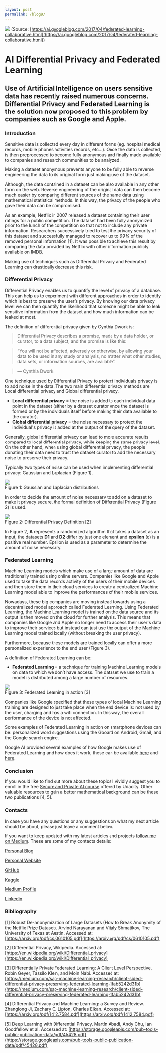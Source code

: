 ```yaml
---
layout: post
permalink: /blog9/
---
```


![](https://cdn-images-1.medium.com/max/2000/1*HWc5NuExyEaj5mRVKOj8sQ.png)
<span class="figcaption_hack">(Source:
[https://ai.googleblog.com/2017/04/federated-learning-collaborative.html](https://ai.googleblog.com/2017/04/federated-learning-collaborative.html))</span>

# AI Differential Privacy and Federated Learning

## Use of Artificial Intelligence on users sensitive data has recently raised numerous concerns. Differential Privacy and Federated Learning is the solution now proposed to this problem by companies such as Google and Apple.

### Introduction

Sensitive data is collected every day in different forms (eg. hospital medical
records, mobile phones activities records, etc…). Once the data is collected, is
then preprocessed to become fully anonymous and finally made available to
companies and research communities to be analyzed. 

Making a dataset anonymous prevents anyone to be fully able to reverse
engineering the data to its original form just making use of the dataset. 

Although, the data contained in a dataset can be also available in any other
form on the web. Reverse engineering of the original data can then become much
easier by comparing different sources of the same data using mathematical
statistical methods. In this way, the privacy of the people who gave their data
can be compromised.

As an example, Netflix in 2007 released a dataset containing their user ratings
for a public competition. The dataset had been fully anonymized prior to the
lunch of the competition so that not to include any private information.
Researchers successively tried to test the privacy security of this dataset and
successfully managed to recover up to *99%* of the removed personal information
[1]. It was possible to achieve this result by comparing the data provided by
Netflix with other information publicly available on IMDB.

Making use of techniques such as Differential Privacy and Federated Learning can
drastically decrease this risk.

### Differential Privacy

Differential Privacy enables us to quantify the level of privacy of a database.
This can help us to experiment with different approaches in order to identify
which is best to preserve the user’s privacy. By knowing our data privacy level
we can then quantify the likelihood that someone might be able to leak sensitive
information from the dataset and how much information can be leaked at most.

The definition of differential privacy given by Cynthia Dwork is:

> Differential Privacy describes a promise, made by a data holder, or curator, to
> a data subject, and the promise is like this:

> “You will not be affected, adversely or otherwise, by allowing your data to be
> used in any study or analysis, no matter what other studies, data sets, or
information sources, are available”.

> — Cynthia Dwork

One technique used by Differential Privacy to protect individuals privacy is to
add noise in the data. The two main differential privacy methods are Local
differential privacy and Global differential privacy.

* **Local differential privacy** = the noise is added to each individual data
point in the dataset (either by a dataset curator once the dataset is formed or
by the individuals itself before making their data available to the curator).
* **Global differential privacy** = the noise necessary to protect the
individual's privacy is added at the output of the query of the dataset. 

Generally, global differential privacy can lead to more accurate results
compared to local differential privacy, while keeping the same privacy level. On
the other hand, when using global differential privacy, the people donating
their data need to trust the dataset curator to add the necessary noise to
preserve their privacy.

Typically two types of noise can be used when implementing differential privacy:
Gaussian and Laplacian (Figure 1).

![](https://cdn-images-1.medium.com/max/2000/1*krUzaZS28Re8Sz-gE9w3nQ.gif) <br>
<span class="figcaption_hack">Figure 1: Gaussian and Laplacian distributions</span>

In order to decide the amount of noise necessary to add on a dataset to make it
privacy secure, the formal definition of Differential Privacy (Figure 2) is
used.

![](https://cdn-images-1.medium.com/max/2000/1*R8bT-N53FibRsa3GSL3C3Q.png) <br>
<span class="figcaption_hack">Figure 2: Differential Privacy Definition [2]</span>

In Figure 2, **A** represents a randomized algorithm that takes a dataset as an
input, the datasets **D1** and **D2** differ by just one element and **epsilon**
(ɛ) is a positive real number. Epsilon is used as a parameter to determine the
amount of noise necessary. 

### Federated Learning

Machine Learning models which make use of a large amount of data are
traditionally trained using online servers. Companies like Google and Apple used
to take the data records activity of the users of their mobile devices and then
store them in their cloud services to create a centralized Machine Learning
model able to improve the performances of their mobile services. 

Nowadays, these big companies are moving instead towards using a decentralized
model approach called Federated Learning. Using Federated Learning, the Machine
Learning model is trained on the data source and its output is then moved on the
cloud for further analysis. This means that companies like Google and Apple no
longer need to access their user's data to improve their services but instead
can just use the output of the Machine Learning model trained locally (without
breaking the user privacy). 

Furthermore, because these models are trained locally can offer a more
personalized experience to the end user (Figure 3). 

A definition of Federated Learning can be:

* **Federated Learning** = a technique for training Machine Learning models on
data to which we don’t have access. The dataset we use to train a model is
distributed among a large number of resources. 

![](https://cdn-images-1.medium.com/max/2000/1*qO-0KDini9MuEKuic3iO-A.png) <br>
<span class="figcaption_hack">Figure 3: Federated Learning in action [3]</span>

Companies like Google specified that these types of local Machine Learning
training are designed to just take place when the end device is: not used by the
user, charging and has a wifi connection. In this way, the overall performance
of the device is not affected.

Some examples of Federated Learning in action on smartphone devices can be:
personalized word suggestions using the Gboard on Android, Gmail, and the Google
search engine. 

Google AI provided several examples of how Google makes use of Federated
Learning and how does it work, these can be available
[here](https://ai.googleblog.com/2017/04/federated-learning-collaborative.html)
and [here](https://federated.withgoogle.com/).

### Conclusion

If you would like to find out more about these topics I vividly suggest you to
enroll in the free [Secure and Private AI
course](https://classroom.udacity.com/courses/ud185) offered by Udacity. Other
valuable resources to gain a better mathematical background can be these two
publications [4, 5].

### Contacts

In case you have any questions or any suggestions on what my next article should
be about, please just leave a comment below.

If you want to keep updated with my latest articles and projects [follow me on
Medium](https://medium.com/@pierpaoloippolito28). These are some of my contacts
details:

[Personal Blog](https://pierpaolo28.github.io/blog/)

[Personal Website](https://pierpaolo28.github.io/)

[GitHub](https://github.com/pierpaolo28)

[Kaggle](https://www.kaggle.com/pierpaolo28)

[Medium Profile](https://towardsdatascience.com/@pierpaoloippolito28)

[Linkedin](https://uk.linkedin.com/in/pier-paolo-ippolito-202917146)

### Bibliography

[1] Robust De-anonymization of Large Datasets (How to Break Anonymity of the
Netflix Prize Dataset). Arvind Narayanan and Vitaly Shmatikov, The University of
Texas at Austin. Accessed at:
[https://arxiv.org/pdf/cs/0610105.pdf](https://arxiv.org/pdf/cs/0610105.pdf)

[2] Differential Privacy, Wikipedia. Accessed at:
[https://en.wikipedia.org/wiki/Differential_privacy](https://en.wikipedia.org/wiki/Differential_privacy)

[3] Differentially Private Federated Learning: A Client Level Perspective. Robin
Geyer, Tassilo Klein, and Moin Nabi. Accessed at:
[https://medium.com/sap-machine-learning-research/client-sided-differential-privacy-preserving-federated-learning-1fab5242d31b](https://medium.com/sap-machine-learning-research/client-sided-differential-privacy-preserving-federated-learning-1fab5242d31b)

[4] Differential Privacy and Machine Learning: a Survey and Review. Zhanglong
Ji, Zachary C. Lipton, Charles Elkan. Accessed at:
[https://arxiv.org/pdf/1412.7584.pdf](https://arxiv.org/pdf/1412.7584.pdf)

[5] Deep Learning with Differential Privacy. Martín Abadi, Andy Chu, Ian
Goodfellow et al. Accessed at:
[https://storage.googleapis.com/pub-tools-public-publication-data/pdf/45428.pdf](https://storage.googleapis.com/pub-tools-public-publication-data/pdf/45428.pdf)

<br> 
